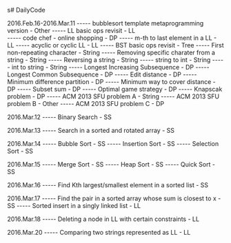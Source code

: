 s# DailyCode

  2016.Feb.16-2016.Mar.11 ----- bubblesort template metaprogramming version             - Other
                          ----- LL basic ops revisit                                    - LL   
                          ----- code chef - online shopping                             - DP
                          ----- m-th to last element in a LL                            - LL
                          ----- acyclic or cyclic LL                                    - LL
                          ----- BST basic ops revisit                                   - Tree
                          ----- First non-repeating character                           - String
                          ----- Removing specific charater from a string                - String
                          ----- Reversing a string                                      - String
                          ----- string to int                                           - String
                          ----- int to string                                           - String
                          ----- Longest Increasing Subsequence                          - DP
                          ----- Longest Common Subsequence                              - DP
                          ----- Edit distance                                           - DP
                          ----- Minimum difference partition                            - DP
                          ----- Minimum way to cover distance                           - DP
                          ----- Subset sum                                              - DP
                          ----- Optimal game strategy                                   - DP
                          ----- Knapscak problem                                        - DP
                          ----- ACM 2013 SFU problem A                                  - String
                          ----- ACM 2013 SFU problem B                                  - Other
                          ----- ACM 2013 SFU problem C                                  - DP
  
  2016.Mar.12 ----- Binary Search                                                       - SS
  
  2016.Mar.13 ----- Search in a sorted and rotated array                                - SS
  
  2016.Mar.14 ----- Bubble Sort                                                         - SS
              ----- Insertion Sort                                                      - SS
              ----- Selection Sort                                                      - SS

  2016.Mar.15 ----- Merge Sort                                                          - SS
              ----- Heap Sort                                                           - SS
              ----- Quick Sort                                                          - SS

  2016.Mar.16 ----- Find Kth largest/smallest element in a sorted list                  - SS

  2016.Mar.17 ----- Find the pair in a sorted array whose sum is closest to x           - SS
              ----- Sorted insert in a singly linked list                               - LL

  2016.Mar.18 ----- Deleting a node in LL with certain constraints                      - LL

  2016.Mar.20 ----- Comparing two strings represented as LL                             - LL

  
  
